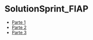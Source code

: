 # SolutionSprint_FIAP

- [Parte 1](https://docs.google.com/document/d/1cm4nlh1NXVozH-ckTXSDFuphPNZBKdIsz-eXjxpAMuw/edit#)
- [Parte 2]()
- [Parte 3]()
